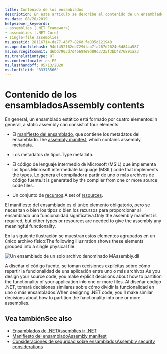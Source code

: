 ```yaml
---
title: Contenido de los ensamblados
description: En este artículo se describe el contenido de un ensamblado .NET, que puede incluir metadatos de ensamblado, metadatos de tipo, código MSIL y recursos.
ms.date: 08/20/2019
helpviewer_keywords:
- assemblies [.NET Framework]
- assemblies [.NET Core]
- single-file assemblies
ms.assetid: 28116714-da77-45f7-826d-fa035d121948
ms.openlocfilehash: 94df452162ed7290fab7fa267d2624e6d844a587
ms.sourcegitcommit: d6bd7903d7d46698e9d89d3725f3bb4876891aa3
ms.translationtype: HT
ms.contentlocale: es-ES
ms.lasthandoff: 05/13/2020
ms.locfileid: "83378566"
---
```

# <a name="assembly-contents"></a><span data-ttu-id="ac78a-103">Contenido de los ensamblados</span><span class="sxs-lookup"><span data-stu-id="ac78a-103">Assembly contents</span></span>

<span data-ttu-id="ac78a-104">En general, un ensamblado estático está formado por cuatro elementos:</span><span class="sxs-lookup"><span data-stu-id="ac78a-104">In general, a static assembly can consist of four elements:</span></span>

- <span data-ttu-id="ac78a-105">El [manifiesto del ensamblado](manifest.md), que contiene los metadatos del ensamblado.</span><span class="sxs-lookup"><span data-stu-id="ac78a-105">The [assembly manifest](manifest.md), which contains assembly metadata.</span></span>

- <span data-ttu-id="ac78a-106">Los metadatos de tipos.</span><span class="sxs-lookup"><span data-stu-id="ac78a-106">Type metadata.</span></span>  

- <span data-ttu-id="ac78a-107">El código de lenguaje intermedio de Microsoft (MSIL) que implementa los tipos.</span><span class="sxs-lookup"><span data-stu-id="ac78a-107">Microsoft intermediate language (MSIL) code that implements the types.</span></span> <span data-ttu-id="ac78a-108">Lo genera el compilador a partir de uno o más archivos de código fuente.</span><span class="sxs-lookup"><span data-stu-id="ac78a-108">It is generated by the compiler from one or more source code files.</span></span>

- <span data-ttu-id="ac78a-109">Un conjunto de [recursos](../../framework/resources/index.md).</span><span class="sxs-lookup"><span data-stu-id="ac78a-109">A set of [resources](../../framework/resources/index.md).</span></span>  

<span data-ttu-id="ac78a-110">El manifiesto del ensamblado es el único elemento obligatorio, pero se necesitan o bien los tipos o bien los recursos para proporcionar al ensamblado una funcionalidad significativa.</span><span class="sxs-lookup"><span data-stu-id="ac78a-110">Only the assembly manifest is required, but either types or resources are needed to give the assembly any meaningful functionality.</span></span>

<span data-ttu-id="ac78a-111">En la siguiente ilustración se muestran estos elementos agrupados en un único archivo físico:</span><span class="sxs-lookup"><span data-stu-id="ac78a-111">The following illustration shows these elements grouped into a single physical file:</span></span>

![Un ensamblado de un solo archivo denominado MAssembly.dll](./media/contents/single-file-assembly.gif)

<span data-ttu-id="ac78a-113">A diseñar el código fuente, se toman decisiones explícitas sobre cómo repartir la funcionalidad de una aplicación entre uno o más archivos.</span><span class="sxs-lookup"><span data-stu-id="ac78a-113">As you design your source code, you make explicit decisions about how to partition the functionality of your application into one or more files.</span></span> <span data-ttu-id="ac78a-114">Al diseñar código .NET, tomará decisiones similares sobre cómo dividir la funcionalidad en uno o más ensamblados.</span><span class="sxs-lookup"><span data-stu-id="ac78a-114">When designing .NET code, you'll make similar decisions about how to partition the functionality into one or more assemblies.</span></span>

## <a name="see-also"></a><span data-ttu-id="ac78a-115">Vea también</span><span class="sxs-lookup"><span data-stu-id="ac78a-115">See also</span></span>

- [<span data-ttu-id="ac78a-116">Ensamblados de .NET</span><span class="sxs-lookup"><span data-stu-id="ac78a-116">Assemblies in .NET</span></span>](index.md)
- [<span data-ttu-id="ac78a-117">Manifiesto del ensamblado</span><span class="sxs-lookup"><span data-stu-id="ac78a-117">Assembly manifest</span></span>](manifest.md)
- [<span data-ttu-id="ac78a-118">Consideraciones de seguridad sobre ensamblados</span><span class="sxs-lookup"><span data-stu-id="ac78a-118">Assembly security considerations</span></span>](security-considerations.md)
